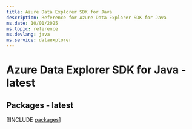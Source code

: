 ```yaml
---
title: Azure Data Explorer SDK for Java
description: Reference for Azure Data Explorer SDK for Java
ms.date: 10/01/2025
ms.topic: reference
ms.devlang: java
ms.service: dataexplorer
---
```

# Azure Data Explorer SDK for Java - latest
## Packages - latest
[!INCLUDE [packages](data-explorer-index.md)]